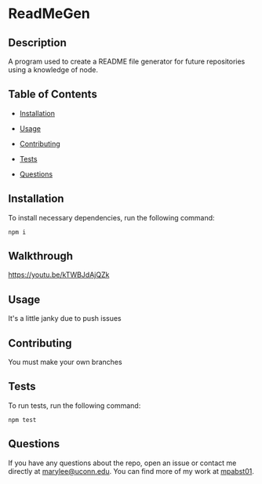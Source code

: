 # ReadMeGen


## Description

A program used to create a README file generator for future repositories using a knowledge of node.

## Table of Contents 

* [Installation](#installation)

* [Usage](#usage)

* [Contributing](#contributing)

* [Tests](#tests)

* [Questions](#questions)

## Installation

To install necessary dependencies, run the following command:

```
npm i
```
## Walkthrough
https://youtu.be/kTWBJdAjQZk

## Usage

It's a little janky due to push issues


  
## Contributing

You must make your own branches

## Tests

To run tests, run the following command:

```
npm test
```

## Questions

If you have any questions about the repo, open an issue or contact me directly at marylee@uconn.edu. You can find more of my work at [mpabst01](https://github.com/mpabst01/).

